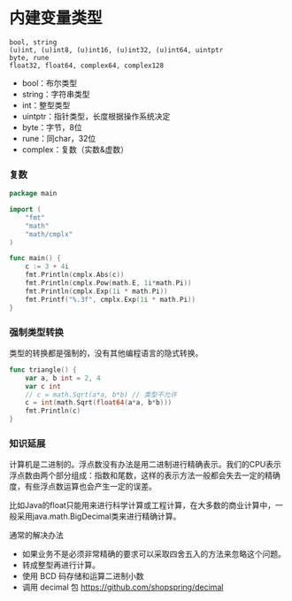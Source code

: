 # 内建变量类型

```
bool, string
(u)int, (u)int8, (u)int16, (u)int32, (u)int64, uintptr
byte, rune
float32, float64, complex64, complex128
```
- bool：布尔类型
- string：字符串类型
- int：整型类型
- uintptr：指针类型，长度根据操作系统决定
- byte：字节，8位
- rune：同char，32位
- complex：复数（实数&虚数）

### 复数

```go
package main

import (
    "fmt"
    "math"
    "math/cmplx"
)

func main() {
    c := 3 + 4i
    fmt.Println(cmplx.Abs(c))
    fmt.Println(cmplx.Pow(math.E, 1i*math.Pi))
	fmt.Println(cmplx.Exp(1i * math.Pi))
	fmt.Printf("%.3f", cmplx.Exp(1i * math.Pi))
}
```

### 强制类型转换

类型的转换都是强制的，没有其他编程语言的隐式转换。

```go
func triangle() {
	var a, b int = 2, 4
	var c int
	// c = math.Sqrt(a*a, b*b) // 类型不允许
	c = int(math.Sqrt(float64(a*a, b*b)))
    fmt.Println(c)
}
```

### 知识延展

计算机是二进制的。浮点数没有办法是用二进制进行精确表示。我们的CPU表示浮点数由两个部分组成：指数和尾数，这样的表示方法一般都会失去一定的精确度，有些浮点数运算也会产生一定的误差。

比如Java的float只能用来进行科学计算或工程计算，在大多数的商业计算中，一般采用java.math.BigDecimal类来进行精确计算。

通常的解决办法

- 如果业务不是必须非常精确的要求可以采取四舍五入的方法来忽略这个问题。
- 转成整型再进行计算。
- 使用 BCD 码存储和运算二进制小数
- 调用 decimal 包 https://github.com/shopspring/decimal
